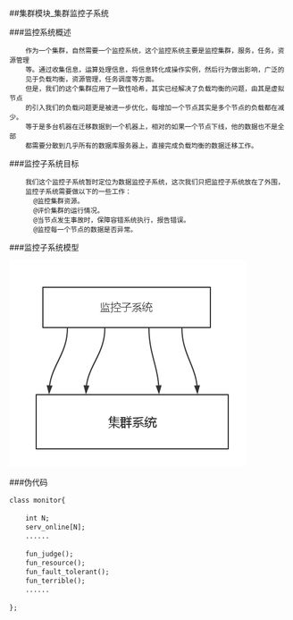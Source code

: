 ##集群模块_集群监控子系统

###监控系统概述

        作为一个集群，自然需要一个监控系统，这个监控系统主要是监控集群，服务，任务，资源管理
        等。通过收集信息，运算处理信息，将信息转化成操作实例，然后行为做出影响，广泛的
        见于负载均衡，资源管理，任务调度等方面。
        但是，我们的这个集群应用了一致性哈希，其实已经解决了负载均衡的问题，由其是虚拟节点 
        的引入我们的负载问题更是被进一步优化，每增加一个节点其实是多个节点的负载都在减少。
        等于是多台机器在迁移数据到一个机器上，相对的如果一个节点下线，他的数据也不是全部
        都需要分散到几乎所有的数据库服务器上，直接完成负载均衡的数据迁移工作。
        
###监控子系统目标

        我们这个监控子系统暂时定位为数据监控子系统，这次我们只把监控子系统放在了外围，
        监控子系统需要做以下的一些工作：
          @监控集群资源。
          @评价集群的运行情况。
          @当节点发生事故时，保障容错系统执行，报告错误。
          @监控每一个节点的数据是否异常。
          
          
###监控子系统模型

![ss](../image/监控子系统.png)



###伪代码

```
class monitor{

    int N;
    serv_online[N];
    ......
    
    fun_judge();
    fun_resource();
    fun_fault_tolerant();
    fun_terrible();
    ......

};

```
          